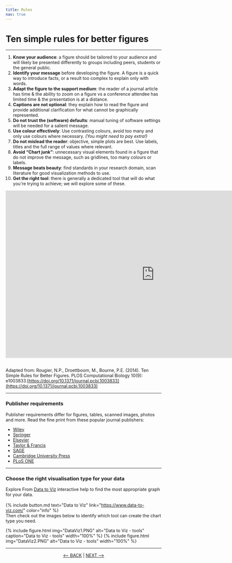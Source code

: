 ```yaml
---
title: Rules
nav: true
---
```

# Ten simple rules for better figures

-----

1. **Know your audience**: a figure should be tailored to your audience and will likely be presented differently to groups including peers, students or the general public.
2. **Identify your message** before developing the figure. A figure is a quick way to introduce facts, or a result too complex to explain only with words.
3. **Adapt the figure to the support medium**: the reader of a journal article has time & the ability to zoom on a figure vs a conference attendee has limited time & the presentation is at a distance.
4. **Captions are not optional**: they explain how to read the figure and provide additional clarification for what cannot be graphically represented.
5. **Do not trust the (software) defaults**: manual tuning of software settings will be needed for a salient message.
6. **Use colour effectively**: Use contrasting colours, avoid too many and only use colours where necessary. *(You might need to pay extra!)*
7. **Do not mislead the reader**: objective, simple plots are best.  Use labels, titles and the full range of values where relevant.
8. **Avoid “Chart junk”**: unnecessary visual elements found in a figure that do not improve the message, such as gridlines, too many colours or labels.
9. **Message beats beauty**: find standards in your research domain, scan literature for good visualization methods to use.
10. **Get the right tool**: there is generally a dedicated tool that will do what you're trying to achieve; we will explore some of these.

<div class='embed-container'><iframe width="960" height="540" src='https://player.vimeo.com/video/563918770' frameborder='0' webkitAllowFullScreen mozallowfullscreen allowFullScreen></iframe></div>

<br>

Adapted from: Rougier, N.P., Droettboom, M., Bourne, P.E. (2014). Ten Simple Rules for Better Figures.
PLOS Computational Biology 10(9): e1003833.[https://doi.org/10.1371/journal.pcbi.1003833](https://doi.org/10.1371/journal.pcbi.1003833)

-----


### Publisher requirements

Publisher requirements differ for figures, tables, scanned images, photos and more.  Read the fine print from these popular journal publishers:
- [Wiley](https://authorservices.wiley.com/asset/photos/electronic_artwork_guidelines.pdf)
- [Springer](https://www.springer.com/gp/authors-editors/journal-author/journal-author-helpdesk/preparation/1276#c1260)
- [Elsevier](https://www-elsevier-com.libraryproxy.griffith.edu.au/authors/author-schemas/artwork-and-media-instructions/)
- [Taylor & Francis](http://journals.taylorandfrancis.com/tfo/UEMP/UEMP-IFA-Figure-Guidelines.pdf)
- [SAGE](https://au.sagepub.com/en-gb/oce/manuscript-submission-guidelines)
- [Cambridge University Press](https://www.cambridge.org/core/services/authors/journals/journals-artwork-guide)
- [PLoS ONE](https://journals.plos.org/plosone/s/figures)

-----

### Choose the right visualisation type for your data

Explore From [Data to Viz](https://www.data-to-viz.com/) interactive help to find the most appropriate graph for your data.  
<br>
{% include button.md text="Data to Viz" link="https://www.data-to-viz.com/" color="info" %}
<br>
Then check out the images below to identify which tool can create the chart type you need.


{% include figure.html img="DataViz1.PNG" alt="Data to Viz - tools" caption="Data to Viz - tools" width="100%" %} 
{% include figure.html img="DataViz2.PNG" alt="Data to Viz - tools" width="100%" %}

-----


<p align="center">
  <a href="https://griffithunilibrary.github.io/data-vis-basics"><-- BACK</a> |
  <a href="https://griffithunilibrary.github.io/intro-data-wrangle/content/2-lesson.html">NEXT --></a>
</p>

